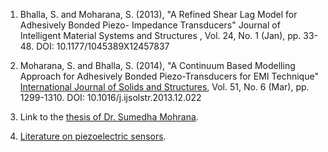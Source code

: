 1.	Bhalla, S. and Moharana, S. (2013), "A Refined Shear Lag Model for Adhesively Bonded Piezo- Impedance Transducers" Journal of Intelligent Material Systems and Structures , Vol. 24, No. 1 (Jan), pp. 33-48. DOI: 10.1177/1045389X12457837

2.	Moharana, S. and Bhalla, S. (2014), "A Continuum Based Modelling Approach for Adhesively Bonded Piezo-Transducers for EMI Technique" <u>International Journal of Solids and Structures</u>, Vol. 51, No. 6 (Mar), pp. 1299-1310. DOI: 10.1016/j.ijsolstr.2013.12.022 

3.	Link to the <a href="https://web.iitd.ac.in/~sbhalla/thesispdf/sumedha.pdf">thesis of Dr. Sumedha Mohrana</a>.

4.	<a href="http://ssdl.iitd.ac.in/vssdl/piezo.pdf">Literature on piezoelectric sensors</a>.

